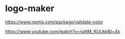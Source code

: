# logo-maker
https://www.npmjs.com/package/validate-color

https://www.youtube.com/watch?v=nattM_KUUkk&t=4s
